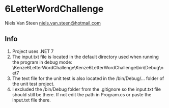 # 6LetterWordChallenge
Niels Van Steen
niels.van.steen@hotmail.com

## Info
1. Project uses .NET 7
2. The input.txt file is located in the default directory used when running the program in debug mode: \Kenze6LetterWordChallenge\Kenze6LetterWordChallenge\bin\Debug\net7
3. The text file for the unit test is also located in the /bin/Debug/... folder of the unit test project.
4. I excluded the /bin/Debug folder from the .gitignore so the input.txt file should still be there. If not edit the path in Program.cs or paste the input.txt file there.
